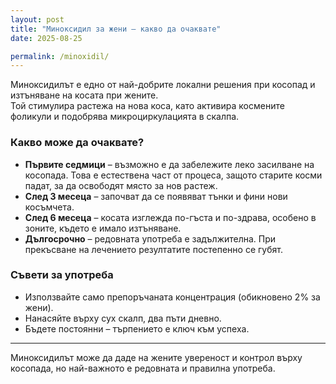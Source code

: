 ```yaml
---
layout: post
title: "Миноксидил за жени – какво да очаквате"
date: 2025-08-25

permalink: /minoxidil/
---
```


Миноксидилът е едно от най-добрите локални решения при косопад и изтъняване на косата при жените.  
Той стимулира растежа на нова коса, като активира космените фоликули и подобрява микроциркулацията в скалпа.  

### Какво може да очаквате?
- **Първите седмици** – възможно е да забележите леко засилване на косопада. Това е естествена част от процеса, защото старите косми падат, за да освободят място за нов растеж.  
- **След 3 месеца** – започват да се появяват тънки и фини нови косъмчета.  
- **След 6 месеца** – косата изглежда по-гъста и по-здрава, особено в зоните, където е имало изтъняване.  
- **Дългосрочно** – редовната употреба е задължителна. При прекъсване на лечението резултатите постепенно се губят.  

### Съвети за употреба
- Използвайте само препоръчаната концентрация (обикновено 2% за жени).  
- Нанасяйте върху сух скалп, два пъти дневно.  
- Бъдете постоянни – търпението е ключ към успеха.  

---

Миноксидилът може да даде на жените увереност и контрол върху косопада, но най-важното е редовната и правилна употреба.  
